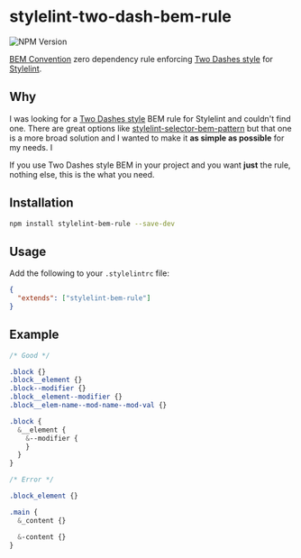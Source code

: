 # stylelint-two-dash-bem-rule

![NPM Version](https://img.shields.io/npm/v/stylelint-two-dash-bem-rule)

[BEM Convention](https://en.bem.info/) zero dependency rule enforcing [Two Dashes style](https://en.bem.info/methodology/naming-convention/#two-dashes-style) for [Stylelint](https://stylelint.io/).

## Why

I was looking for a [Two Dashes style](https://en.bem.info/methodology/naming-convention/#two-dashes-style) BEM rule for Stylelint and couldn't find one. There are great options like [stylelint-selector-bem-pattern](https://github.com/simonsmith/stylelint-selector-bem-pattern) but that one is a more broad solution and I wanted to make it **as simple as possible** for my needs. I

If you use Two Dashes style BEM in your project and you want **just** the rule, nothing else, this is the what you need.

## Installation

```bash
npm install stylelint-bem-rule --save-dev
```

## Usage

Add the following to your `.stylelintrc` file:

```json
{
  "extends": ["stylelint-bem-rule"]
}
```

## Example

```css
/* Good */

.block {}
.block__element {}
.block--modifier {}
.block__element--modifier {}
.block__elem-name--mod-name--mod-val {}

.block {
  &__element {
    &--modifier {
    }
  }
}

/* Error */

.block_element {}

.main {
  &_content {}

  &-content {}
}

```

